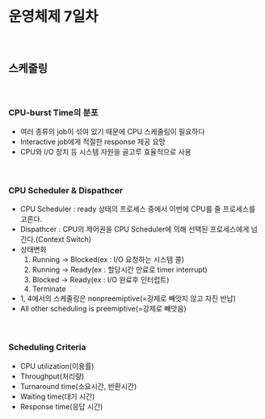 # 운영체제 7일차

　

## 스케줄링

　

### CPU-burst Time의 분포

* 여러 종류의 job이 섞여 있기 때문에 CPU 스케줄링이 필요하다
* Interactive job에게 적절한 response 제공 요망
* CPU와 I/O 장치 등 시스템 자원을 골고루 효율적으로 사용

　

### CPU Scheduler & Dispathcer

* CPU Scheduler : ready 상태의 프로세스 중에서 이번에 CPU를 줄 프로세스를 고른다.
* Dispathcer : CPU의 제어권을 CPU Scheduler에 의해 선택된 프로세스에게 넘긴다.(Context Switch)
* 상태변화
  	1. Running -> Blocked(ex : I/O 요청하는 시스템 콜)
   	2. Running -> Ready(ex : 할당시간 만료로 timer interrupt)
   	3. Blocked -> Ready(ex : I/O 완료후 인터럽트)
   	4. Terminate
 * 1, 4에서의 스케줄링은 nonpreemiptive(=강제로 빼앗지 않고 자진 반납)
 * All other scheduling is preemiptive(=강제로 빼앗음)

　

### Scheduling Criteria

* CPU utilization(이용률)
* Throughput(처리량)
* Turnaround time(소요시간, 반환시간)
* Waiting time(대기 시간)
* Response time(응답 시간)

　

